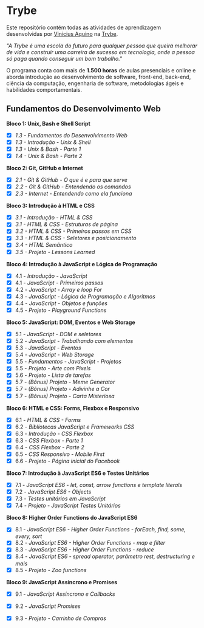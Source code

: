 # Trybe

Este repositório contém todas as atividades de aprendizagem desenvolvidas por [Vinicius Aquino](https://github.com/CandidoVinii) na [Trybe](https://www.betrybe.com/).

*"A Trybe é uma escola do futuro para qualquer pessoa que queira melhorar de vida e construir uma carreira de sucesso em tecnologia, onde a pessoa só paga quando conseguir um bom trabalho."*

O programa conta com mais de **1.500 horas** de aulas presenciais e online e aborda introdução ao desenvolvimento de software, front-end, back-end, ciência da computação, engenharia de software, metodologias ágeis e habilidades comportamentais.

## Fundamentos do Desenvolvimento Web
**Bloco 1: Unix, Bash e Shell Script**
- [x] *1.3 - Fundamentos do Desenvolvimento Web*
- [x]  *1.3 - Introdução - Unix & Shell*
- [x]  *1.3 - Unix & Bash - Parte 1*
- [x]  *1.4 - Unix & Bash - Parte 2*

**Bloco 2: Git, GitHub e Internet**
- [x]  *2.1 - Git & GitHub - O que é e para que serve*
- [x] *2.2 - Git & GitHub - Entendendo os comandos*
- [x]  *2.3 - Internet - Entendendo como ela funciona*
 
**Bloco 3: Introdução à HTML e CSS**
- [x]  *3.1 - Introdução - HTML & CSS*
- [x]  *3.1 - HTML & CSS - Estruturas de página*
- [x]  *3.2 - HTML & CSS - Primeiros passos em CSS*
- [x]  *3.3 - HTML & CSS - Seletores e posicionamento*
- [x]  *3.4 - HTML Semântico*
- [x]  *3.5 - Projeto - Lessons Learned*
 
**Bloco 4: Introdução à JavaScript e Lógica de Programação**
- [x]  4.1 - *Introdução - JavaScript*
- [x] 4.1 - *JavaScript - Primeiros passos*
- [x]  4.2 - *JavaScript - Array e loop For*
- [x]  4.3 - *JavaScript - Lógica de Programação e Algoritmos*
- [x]  4.4 - *JavaScript - Objetos e funções*
- [x]  4.5 - *Projeto - Playground Functions*
 
**Bloco 5: JavaScript: DOM, Eventos e Web Storage**
- [x]  5.1 - *JavaScript - DOM e seletores*
- [x]  5.2 - *JavaScript - Trabalhando com elementos*
- [x]  5.3 - *JavaScript - Eventos*
- [x]  5.4 - *JavaScript - Web Storage*
- [x]  5.5 - *Fundamentos - JavaScript - Projetos*
- [x]  5.5 - *Projeto - Arte com Pixels*
- [x]  5.6 - *Projeto - Lista de tarefas*
- [x]  5.7 - *(Bônus) Projeto - Meme Generator*
- [x]  5.7 - *(Bônus) Projeto - Adivinhe a Cor*
- [x]  5.7 - *(Bônus) Projeto - Carta Misteriosa*
 
**Bloco 6: HTML e CSS: Forms, Flexbox e Responsivo**
- [x] 6.1 - *HTML & CSS - Forms*
- [x]  6.2 - *Bibliotecas JavaScript e Frameworks CSS*
- [x]  6.3 - *Introdução - CSS Flexbox*
- [x]  6.3 - *CSS Flexbox - Parte 1*
- [x]  6.4 - *CSS Flexbox - Parte 2*
- [x]  6.5 - *CSS Responsivo - Mobile First*
- [x]  6.6 - *Projeto - Página inicial do Facebook*
 
**Bloco 7: Introdução à JavaScript ES6 e Testes Unitários**
- [x]  7.1 - *JavaScript ES6 - let, const, arrow functions e template literals*
- [x]  7.2 - *JavaScript ES6 - Objects*
- [x]  7.3 - *Testes unitários em JavaScript*
- [x]  7.4 - *Projeto - JavaScript Testes Unitários*
 
**Bloco 8: Higher Order Functions do JavaScript ES6**
- [x]  8.1 - *JavaScript ES6 - Higher Order Functions - forEach, find, some, every, sort*
- [x]  8.2 - *JavaScript ES6 - Higher Order Functions - map e filter*
- [x]  8.3 - *JavaScript ES6 - Higher Order Functions - reduce*
- [x]  8.4 - *JavaScript ES6 - spread operator, parâmetro rest, destructuring e mais*
- [x]  8.5 - *Projeto - Zoo functions*
 
**Bloco 9: JavaScript Assíncrono e Promises**
- [x]  9.1 - *JavaScript Assíncrono e Callbacks*
- [x]  9.2 - *JavaScript Promises*
- [x]  9.3 - *Projeto - Carrinho de Compras*
 
